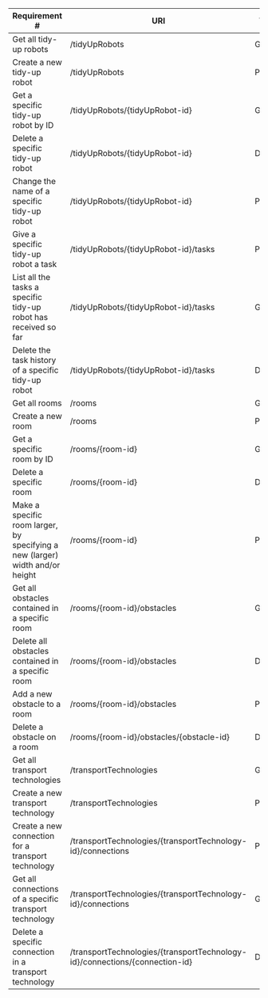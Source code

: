 |Requirement # | URI | VERB |
|---|---|---|
| Get all tidy-up robots                                                            | /tidyUpRobots                     | GET |
| Create a new tidy-up robot                                                        | /tidyUpRobots                     | POST |
| Get a specific tidy-up robot by ID                                                | /tidyUpRobots/{tidyUpRobot-id}    | GET |
| Delete a specific tidy-up robot                                                   | /tidyUpRobots/{tidyUpRobot-id}    | DELETE |
| Change the name of a specific tidy-up robot                                       | /tidyUpRobots/{tidyUpRobot-id}    | PATCH |
| Give a specific tidy-up robot a task                                              | /tidyUpRobots/{tidyUpRobot-id}/tasks    | POST |
| List all the tasks a specific tidy-up robot has received so far                   | /tidyUpRobots/{tidyUpRobot-id}/tasks    | GET |
| Delete the task history of a specific tidy-up robot                               | /tidyUpRobots/{tidyUpRobot-id}/tasks    | DELETE |
| Get all rooms                                                                     | /rooms                            | GET |
| Create a new room                                                                 | /rooms                            | POST |
| Get a specific room by ID                                                         | /rooms/{room-id}                  | GET|
| Delete a specific room                                                            | /rooms/{room-id}                  | DELETE|
| Make a specific room larger, by specifying a new (larger) width and/or height     | /rooms/{room-id}                  | PATCH |
| Get all obstacles contained in a specific room                                    | /rooms/{room-id}/obstacles        | GET|
| Delete all obstacles contained in a specific room                                 | /rooms/{room-id}/obstacles        | DELETE |
| Add a new obstacle to a room                                                      | /rooms/{room-id}/obstacles        | POST |
| Delete a obstacle on a room                                                       | /rooms/{room-id}/obstacles/{obstacle-id} | DELETE |
| Get all transport technologies                                       | /transportTechnologies            | GET|
| Create a new transport technology                                                 | /transportTechnologies | POST |
| Create a new connection for a transport technology              | /transportTechnologies/{transportTechnology-id}/connections| POST|
| Get all connections of a specific transport technology         | /transportTechnologies/{transportTechnology-id}/connections| GET |
| Delete a specific connection in a transport technology        | /transportTechnologies/{transportTechnology-id}/connections/{connection-id}| DELETE|